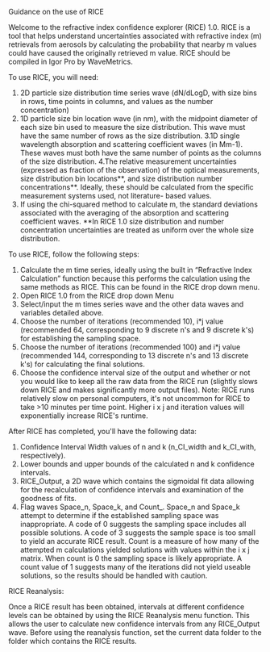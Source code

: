 

Guidance on the use of RICE

Welcome to the refractive index confidence explorer (RICE) 1.0. RICE is a tool that helps understand uncertainties associated with refractive index (m) retrievals from aerosols by calculating the probability that nearby m values could have caused the originally retrieved m value.  RICE should be compiled in Igor Pro by WaveMetrics.

To use RICE, you will need:
1. 2D particle size distribution time series wave (dN/dLogD,  with size bins in rows, time points in columns, and values as the number concentration)
2. 1D particle size bin location wave (in nm), with the midpoint diameter of each size bin used to measure the size distribution. This wave must have the same number of rows as the size distribution.
3.1D single wavelength absorption and scattering coefficient waves (in Mm-1). These waves must both have the same number of points as the columns of the size distribution.
4.The relative measurement uncertainties (expressed as fraction of the observation) of the optical measurements, size distribution bin locations**, and size distribution number concentrations**. Ideally, these should be calculated from the specific measurement systems used, not literature- based values. 
5. If using the chi-squared method to calculate m, the standard deviations associated with the averaging of the absorption and scattering coefficient waves.
**In RICE 1.0 size distribution and number concentration uncertainties are treated as uniform over the whole size distribution.


To use RICE, follow the following steps:
1.	Calculate the m time series, ideally using the built in “Refractive Index Calculation” function because this performs the calculation using the same methods as RICE. This can be found in the RICE drop down menu.
2.	Open RICE 1.0 from the RICE drop down Menu
3.	Select/input the m times series wave and the other data waves and variables detailed above.
4.	Choose the number of iterations (recommended 10), i*j value (recommended 64, corresponding to 9 discrete n's and 9 discrete k's) for establishing the sampling space.
5.	Choose the number of iterations (recommended 100) and i*j value (recommended 144, corresponding to 13 discrete n's and 13 discrete k's) for calculating the final solutions.
6.	Choose the confidence interval size of the output and whether or not you would like to keep all the raw data from the RICE run (slightly slows down RICE and makes significantly more output files).
Note: RICE runs relatively slow on personal computers, it's not uncommon for RICE to take >10 minutes per time point. Higher i x j and iteration values will exponentially increase RICE's runtime.


After RICE has completed, you'll have the following data:
1.	Confidence Interval Width values of n and k (n_CI_width and k_CI_with, respectively).
2.	Lower bounds and upper bounds of the calculated n and k confidence intervals.
3.	RICE_Output, a 2D wave which contains the sigmoidal fit data allowing for the recalculation of confidence intervals and examination of the goodness of fits.
4.	Flag waves Space_n, Space_k, and Count_. Space_n and Space_k attempt to determine if the established sampling space was inappropriate. A code of 0 suggests the sampling space includes all possible solutions. A code of 3 suggests the sample space is too small to yield an accurate RICE result. Count is a measure of how many of the attempted m calculations yielded solutions with values within the i x j matrix. When count is 0 the sampling space is likely appropriate. A count value of 1 suggests many of the iterations did not yield useable solutions, so the results should be handled with caution.


RICE Reanalysis:

Once a RICE result has been obtained, intervals at different confidence levels can be obtained by using the RICE Reanalysis menu function. This allows the user to calculate new confidence intervals from any RICE_Output wave. Before using the reanalysis function, set the current data folder to the folder which contains the RICE results.

